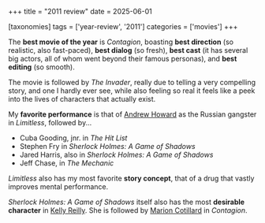 +++
title = "2011 review"
date = 2025-06-01

[taxonomies]
tags = ['year-review', '2011']
categories = ['movies']
+++

The __best movie of the year__ is _Contagion_,
boasting __best direction__ (so realistic, also fast-paced),
__best dialog__ (so fresh),
__best cast__ (it has several big actors, all of whom went beyond their famous personas),
and __best editing__ (so smooth).

The movie is followed by _The Invader_,
really due to telling a very compelling story,
and one I hardly ever see,
while also feeling so real it feels like a peek into the lives of characters that actually exist.

My __favorite performance__ is that of [Andrew Howard] as the Russian
gangster in _Limitless_, followed by...

- Cuba Gooding, jnr. in _The Hit List_
- Stephen Fry in _Sherlock Holmes: A Game of Shadows_
- Jared Harris, also in _Sherlock Holmes: A Game of Shadows_
- Jeff Chase, in _The Mechanic_

_Limitless_ also has my most favorite __story concept__,
that of a drug that vastly improves mental performance.

_Sherlock Holmes: A Game of Shadows_ itself also has
the most __desirable character__ in [Kelly Reilly].
She is followed by [Marion Cotillard] in _Contagion_.

[Marion Cotillard]: https://en.wikipedia.org/wiki/Marion_Cotillard
[Kelly Reilly]: http://en.wikipedia.org/wiki/Kelly_Reilly
[Andrew Howard]: https://en.wikipedia.org/wiki/Andrew_Howard
[Jared Harris]: http://en.wikipedia.org/wiki/Jared_Harris

